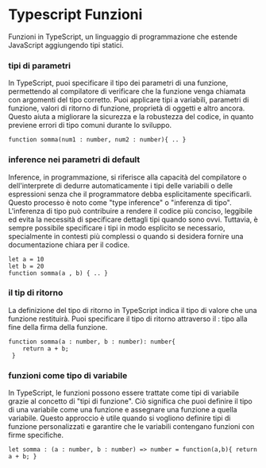 # Typescript  Funzioni

Funzioni in TypeScript, un linguaggio di programmazione che estende JavaScript aggiungendo tipi statici. 

### tipi di parametri
 In TypeScript, puoi specificare il tipo dei parametri di una funzione, permettendo al compilatore di verificare che la funzione venga chiamata con argomenti del tipo corretto. Puoi applicare tipi a variabili, parametri di funzione, valori di ritorno di funzione, proprietà di oggetti e altro ancora. Questo aiuta a migliorare la sicurezza e la robustezza del codice, in quanto previene errori di tipo comuni durante lo sviluppo.
    
    function somma(num1 : number, num2 : number){ .. }

### inference nei parametri di default
Inference, in programmazione, si riferisce alla capacità del compilatore o dell'interprete di dedurre automaticamente i tipi delle variabili o delle espressioni senza che il programmatore debba esplicitamente specificarli. Questo processo è noto come "type inference" o "inferenza di tipo". L'inferenza di tipo può contribuire a rendere il codice più conciso, leggibile ed evita la necessità di specificare dettagli tipi quando sono ovvi. Tuttavia, è sempre possibile specificare i tipi in modo esplicito se necessario, specialmente in contesti più complessi o quando si desidera fornire una documentazione chiara per il codice.

    let a = 10
    let b = 20
    function somma(a , b) { .. }
### il tip di ritorno
La definizione del tipo di ritorno in TypeScript indica il tipo di valore che una funzione restituirà. Puoi specificare il tipo di ritorno attraverso il : tipo alla fine della firma della funzione.
    
    function somma(a : number, b : number): number{ 
        return a + b;
     }
### funzioni come tipo di variabile
In TypeScript, le funzioni possono essere trattate come tipi di variabile grazie al concetto di "tipi di funzione". Ciò significa che puoi definire il tipo di una variabile come una funzione e assegnare una funzione a quella variabile. Questo approccio è utile quando si vogliono definire tipi di funzione personalizzati e garantire che le variabili contengano funzioni con firme specifiche.

    let somma : (a : number, b : number) => number = function(a,b){ return a + b; } 


